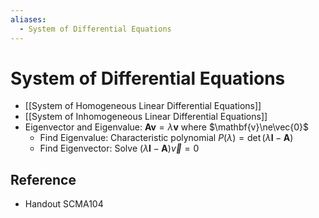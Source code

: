 ```yaml
---
aliases:
  - System of Differential Equations
---
```


# System of Differential Equations

- [[System of Homogeneous Linear Differential Equations]]
- [[System of Inhomogeneous Linear Differential Equations]]
- Eigenvector and Eigenvalue: $\mathbf{A}\mathbf{v}=\lambda\mathbf{v}$ where $\mathbf{v}\ne\vec{0}$
	- Find Eigenvalue: Characteristic polynomial $P(\lambda)=\det(\lambda\mathbf{I}-\mathbf{A})$
	- Find Eigenvector: Solve $(\lambda\mathbf{I}-\mathbf{A})\vec{v}=0$

## Reference

- Handout SCMA104
